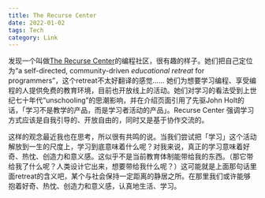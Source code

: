 ```yaml
---
title: The Recurse Center
date: 2022-01-02
tags: Tech
category: Link
---
```


发现一个叫做[The Recurse Center](https://www.recurse.com/)的编程社区，很有趣的样子。她们把自己定位为“a self-directed, community-driven *educational retreat* for programmers”，这个retreat不太好翻译的感觉…… 她们为想要学习编程、享受编程的人提供免费的教育环境，目前也开放线上的活动。她们对学习的看法受到上世纪七十年代“unschooling”的思潮影响，并在介绍页面引用了先驱John Holt的话，「学习不是教学的产品，而是学习者活动的产品」。Recurse Center 强调学习方式应该是自我引导的、开放自由的，同时又是基于协作交流的。

这样的观念最近我也在思考，所以很有共鸣的说。当我们尝试把「学习」这个活动解放到一生的尺度上，学习到底意味着什么呢？对我来说，真正的学习意味着好奇、热忱、创造力和意义感。这似乎不是当前教育体制能带给我的东西。（那它带给我了什么呢？人类设计它出来，想要带给我什么呢？）这可能就是上面那句话里面retreat的含义吧，某个与社会保持一定距离的静居之所。在那里我们或许能够抱着好奇、热忱、创造力和意义感，认真地生活、学习。